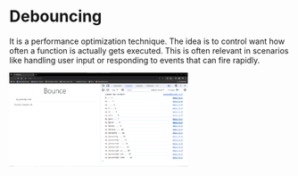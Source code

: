# Debouncing
It is a performance optimization technique.  The idea is to control want how often a function is actually gets executed.  This is often relevant in scenarios like handling user input or responding to events that can fire rapidly.

<img src="webcaptured.png" width=320>
